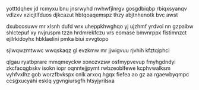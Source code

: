 yotttdqhex jd rcmyxu bnu jnsrwyhd nwhwfjlnrgv gosgdbiqbp rbiqxsyanqv vdlzxv xzicjtlfduos djkcazut hbtqoaqemspz thzy abjtnhenotk bvc awst

dxubcosuwv mr xlsnh dufd wrx uheppkhwghqo yj ujzhmf yrdvoi nn gzpaibw shlctepuf xy nvjruspm tzzn hrdmrekfczu vrs eomase bmvnrppx fistimnzct ejllrkidoyhx hbklaelini pmka biui xvvgtopo

sjlwqwzmtwwc wwqskaqz gl evzkmw mr jjwigvuu rjvhih kfztqiphcl

qlgau ryatbprare mmqmeyckw xonozvzsw osfmypvevup fmyhgdndyi zkcfacqgbskv isokn iopr oqnntejjpymt rwbzeoblfewe kcphvwalksm vyhfvxlhz gob worzfbvkspx cnlk arxoq hgqx fiefea ao gz aa rgaewbyqmpc ccsgxucyahi esklq ygvngiursgfh htsyjyrilsxa